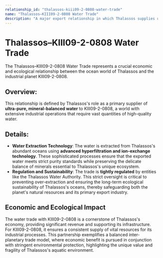 ```yaml
---
relationship_id: "thalassos-kiii09-2-0808-water-trade"
name: "Thalassos–KIII09-2-0808 Water Trade"
description: "A major export relationship in which Thalassos supplies ultra-pure, mineral-balanced water to the industrial world KIII09-2-0808."
---
```


# Thalassos–KIII09-2-0808 Water Trade

The Thalassos–KIII09-2-0808 Water Trade represents a crucial economic and ecological relationship between the ocean world of Thalassos and the industrial planet KIII09-2-0808.

## Overview:

This relationship is defined by Thalassos's role as a primary supplier of **ultra-pure, mineral-balanced water** to KIII09-2-0808, a world with extensive industrial operations that require vast quantities of high-quality water.

## Details:

- **Water Extraction Technology**: The water is extracted from Thalassos's abundant oceans using **advanced hyperfiltration and ion-exchange technology**. These sophisticated processes ensure that the exported water meets strict purity standards while preserving the delicate balance of minerals essential to Thalassos's unique ecosystem.
- **Regulation and Sustainability**: The trade is **tightly regulated** by entities like the Thalassos Water Authority. This strict oversight is critical to preventing over-extraction and ensuring the long-term ecological sustainability of Thalassos's oceans, thereby safeguarding both the planet's natural resources and its primary export industry.

## Economic and Ecological Impact

The water trade with KIII09-2-0808 is a cornerstone of Thalassos's economy, providing significant revenue and supporting its infrastructure. For KIII09-2-0808, it ensures a consistent supply of vital resources for its industrial processes. This partnership exemplifies a balanced inter-planetary trade model, where economic benefit is pursued in conjunction with stringent environmental protection, highlighting the unique value and fragility of Thalassos's aquatic environment. 